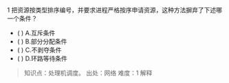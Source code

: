 1
把资源按类型排序编号，并要求进程严格按序申请资源，这种方法摒弃了下述哪一个条件？
- ( ) A.互斥条件 
- ( ) B.部分分配条件 
- ( ) C.不剥夺条件 
- ( ) D.环路等待条件

> 知识点：处理机调度。
> 出处：网络
> 难度：1
> 解释
